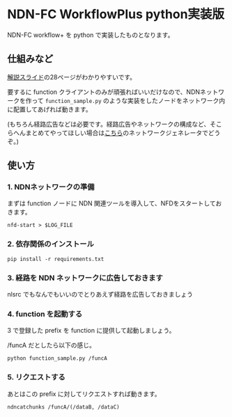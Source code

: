 # NDN-FC WorkflowPlus python実装版

NDN-FC workflow+ を python で実装したものとなります。

## 仕組みなど

[解説スライド](https://docs.google.com/presentation/d/1QKP5_N0ExrEn8PfivQ4KW6YzeGq4XjVVZ4nBeVsLEmQ/edit?usp=sharing)の28ページがわかりやすいです。

要するに function クライアントのみが頑張ればいいだけなので、NDNネットワークを作って `function_sample.py` のような実装をしたノードをネットワーク内に配置してあげれば動きます。

(もちろん経路広告などは必要です。経路広告やネットワークの構成など、そこらへんまとめてやってほしい場合は[こちら](https://github.com/kobayashiharuto/NDN-network-generator/tree/k2sw)のネットワークジェネレータでどうぞ。)

## 使い方

### 1. NDNネットワークの準備

まずは function ノードに NDN 関連ツールを導入して、NFDをスタートしておきます。

```
nfd-start > $LOG_FILE
```

### 2. 依存関係のインストール

```
pip install -r requirements.txt
```

### 3. 経路を NDN ネットワークに広告しておきます

nlsrc でもなんでもいいのでとりあえず経路を広告しておきましょう

### 4. function を起動する

3 で登録した prefix を function に提供して起動しましょう。

/funcA だとしたら以下の感じ。

```
python function_sample.py /funcA
```

### 5. リクエストする

あとはこの prefix に対してリクエストすれば動きます。

```
ndncatchunks /funcA/(/dataB, /dataC)
```
